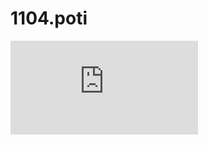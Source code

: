 # 1104.poti

<embed src="https://emgithub.com/potigol/uoj-potigol/blob/master/src/1100/1104.poti" type="text/JavaScript" />
